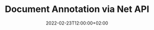 ---
############################# Static ############################
layout: "product"
date: 2022-02-23T12:00:00+02:00
draft: false

product: "Annotation"
product_tag: "annotation"
platform: "Net"
platform_tag: "net"

############################# Head ############################
head_title: "Net Document Annotation API | View & Annotate PDF Word Excel PPTX Images"
head_description: "Net Document Annotation API. View, tag, comment & annotate PDF Word DOCX, Excel XLSX, PPTX, EML EMLX, VSS VSD, OTP, CAD & image file formats."

############################# Header ##########################
title: "Document Annotation via Net API"
description: "Build Net Applications with capabilities to View & Annotate PDF, HTML, MS Office and other document formats without installing any external software."
button:
    enable: true
    icon: "fas fa-arrow-down"
    label: "Download Free Trial"
    link: "https://downloads.groupdocs.com/annotation/net"

############################# SubMenu #########################
submenu:
    enable: true
    
    left:
        img_alt: "GroupDocs.Annotation for Net"
        image: "https://www.groupdocs.cloud/templates/groupdocs/images/product-logos/groupdocs-annotation-net.png"
        product: "GroupDocs.Annotation"
        platform: "Net"

    middle:
        button:
            # button loop
            - link: "#features"
              text: "Features"

            # button loop
            - link: "https://products.groupdocs.app/annotation"
              text: "Live Demos"

            # button loop
            - link: "https://purchase.groupdocs.com/pricing/annotation/net"
              text: "Pricing"

    right:
        link_download: "https://downloads.groupdocs.com/annotation"
        link_learn: "https://docs.groupdocs.com/annotation/net/"
        link_buy: "https://purchase.groupdocs.com"

############################# Overview ############################
overview:
    enable: true
    content: |
      GroupDocs.Annotation Net API is a product that allows you to work with annotations in documents on different platforms and operating systems, such as Android, MacOS, Linux, Windows. GroupDocs.Annotation provides a library with simple API that gives many advantages: for example, if you need to keep the data confidential or choose how much power you need to work with the library, or partially change the work with annotations, the library is very lightweight and flexible.

      GroupDocs.Annotation for Net API allows you to work with different types of annotations, which includes: Text, Polyline, Area, Underline, Point, Watermark, Arrow, Ellipse, Text Replacement, Distance, Text Field, Resource Redaction etc. And supports most popular documents formats such as: PDF, HTML, Microsoft Office Word, Excel spreadsheets, PowerPoint presentations, Visio, Outlook emails, images, metafiles, CAD drawing and various other formats. The API provides the ability to get thumbnails of document pages and supports importing and exporting annotation to and from PDF files.

      Using library, you can add, edit, extract and delete annotations from documents, rotate documents, change thumbnails solution and this is not a complete list of all the possibilities. It also offers a comprehensive set of data objects to customize annotation properties as per your requirements within all supported document formats.

      Working with the GroupDocs.Annotation for Net API is very simple and consists of just a few basic steps. At first you need to setup a license, then select the file which you want to work with, then manipulate somehow with document annotations (delete/edit/extract/delete) and save the result. For more information please see product documentation or our examples set.
      
      GroupDocs.Annotation is regularly updated and provides support for its customers, you are always welcome to ask us a questions or send your ideas or tell us about your needs for something new and we will gladly implement it in our new versions.
    tabs:
      enable: true
      
      ## TAB ONE ##
      tab_one:
        description: |
          Following is an overview of GroupDocs.Annotation for Net:
      
        right:
          enable: true
          icon: "fab fa-html5"
          title:  Overview
          content: |
            * Add Annotations
            * Export Annotations 
            * Import Annotations
            * Reply Based Comments
            * Annotation Compatibility
      
      ## TAB TWO ##
      tab_two:
        description: |
          GroupDocs.Annotation for Net supports all popular [document file formats](https://docs.groupdocs.com/annotation/Net/supported-document-formats/) including: Microsoft Office, PDF, images and many others.

        left:
          enable: true
          table:
            # table loop
            - title: "Microsoft Office Formats"
              content: |
                * **Word**: [DOC](/annotation/net/doc/), [DOCX](/annotation/net/docx/), [DOCM](/annotation/net/docm/), [DOT](/annotation/net/dot/), [DOTX](/annotation/net/dotx/), [RTF](/annotation/net/rtf/)
                * **Excel**: [XLS](/annotation/net/xls/), [XLSX](/annotation/net/xlsx/), [XLSB](/annotation/net/xlsb/), [XLSM](/annotation/net/xlsm/)
                * **PowerPoint**: [PPT](/annotation/net/ppt/), [PPTX](/annotation/net/pptx/), [PPS](/annotation/net/pps/), [PPSX](/annotation/net/ppsx/), [POTM](/annotation/net/potm/), [POTX](/annotation/net/potx/), [PPSM](/annotation/net/ppsm/), [PPTM](/annotation/net/pptm/), [WMF](/annotation/net/wmf/), [EMF](/annotation/net/emf/)
                * **Outlook**: [EML](/annotation/net/eml/), [EMLX](/annotation/net/emlx/), [MSG](/annotation/net/msg/)
                * **Visio**: [VSS](/annotation/net/vss/), [VST](/annotation/net/vst/), [VSD](/annotation/net/vsd/), [VSDX](/annotation/net/vsdx/), [VSX](/annotation/net/vsx/)

        right:
          enable: true
          table:
            # table loop
            - title: "Other Formats"
              content: |
                * **Portable**: [PDF](/annotation/net/pdf/) (PDF/A-1a, PDF/A-1b, PDF/A-2a)
                * **OpenDocument**: [ODT](/annotation/net/odt/), [ODS](/annotation/net/ods/), [ODP](/annotation/net/odp/)
                * **Images**: [BMP](/annotation/net/bmp/), [JPG](/annotation/net/jpg/), [JPEG](/annotation/net/jpeg/), [TIFF](/annotation/net/tiff/), [TIF](/annotation/net/tif/), [PNG](/annotation/net/png/), [GIF](/annotation/net/gif/), [DCM](/annotation/net/dcm/), [DICOM](/annotation/net/dicom/)
                * **AutoCAD**: [DWG](/annotation/net/dwg/), [DXF](/annotation/net/dxf/), [CAD](/annotation/net/cad/)
                * **Other**: [HTM](/annotation/net/htm/), [HTML](/annotation/net/html/), [CSV](/annotation/net/csv/), [DJVU](/annotation/net/djvu/), [OTP](/annotation/net/otp/), [OTT](/annotation/net/ott/)

      ## TAB THREE ##
      tab_three:
        description: |
          GroupDocs.Annotation for Net supports following Operating Systems, Frameworks & Package Managers:
        
        left:
          enable: true
          table:
            # table loop
            - icon: "fab fa-windows"
              title:  Operating Systems
              content: |
                * Windows Desktop (x86 & x64)
                * Windows Server (x86 & x64)
                * Windows Azure
                * Linux
                * MacOS

            # table loop
            - icon: "fas fa-code"
              title:  Supported Frameworks
              content: |
                * .NET Standard 2.0
                * .NET Framework 2.0 or higher
                * .NET Core 2.0 or higher
                * Mono Framework 1.2 or higher

        right:
          enable: true
          table:
            # table loop
            - icon: "fas fa-box"
              title:  Package Manager
              content: |
                * NuGet
            
            # table loop
            - icon: "fas fa-tools"
              title:  Development Environments
              content: |
                * Microsoft Visual Studio
                * Xamarin.Android
                * Xamarin.IOS
                * Xamarin.Mac
                * MonoDevelop

############################# Features ############################
features:
    enable: true
    title: GroupDocs.Annotation for Net Features

    feature:
      # feature loop
      - icon: "fas fa-copy"
        link: "https://docs.groupdocs.com/annotation/net/basic-usage/"
        content: Add, Edit & Remove Annotations and Replies

      # feature loop
      - icon: "fas fa-eye"
        link: "https://docs.groupdocs.com/annotation/net/export-annotations/"
        content: Export Annotations to Document

      # feature loop
      - icon: "fas fa-bolt"
        link: "https://docs.groupdocs.com/annotation/net/evaluation-limitations-and-licensing-of-groupdocs-annotation/"
        content: Metered License – Controlled Billing by Paying According to API Usage
      
      # feature loop
      - icon: "fas fa-code"
        link: "https://docs.groupdocs.com/annotation/net/extract-annotations-from-document/"
        content: Single Function Call to Fetch All Annotations of a Document

      # feature loop
      - icon: "fas fa-cloud"
        link: "https://docs.groupdocs.com/annotation/net/add-point-annotation/"
        content: Assign Value to Point Annotation or Move Existing Point Value

      # feature loop
      - icon: "fas fa-remove-format"
        link: "https://docs.groupdocs.com/annotation/net/add-link-annotation/"
        content: Add Link Annotation to PDF, Word & PowerPoint Slides

      # feature loop
      - icon: "fas fa-comment-slash"
        link: "https://docs.groupdocs.com/annotation/net/basic-usage/"
        content: Set Background Color of an Annotation or Remove all the Annotations from Document

      # feature loop
      - icon: "fas fa-border-all"
        link: "https://docs.groupdocs.com/annotation/net/generate-document-pages-preview/"
        content: Annotate PDF files with Accuracy – Get Image Representation of PDF Document & Cache Page Previews

      # feature loop
      - icon: "fas fa-wrench"
        link: "https://docs.groupdocs.com/annotation/net/import-annotations/"
        content: Get Text Coordinates of Text Annotation in Image Representation of Document

      # feature loop
      - icon: "fas fa-columns"
        link: "https://docs.groupdocs.com/annotation/net/add-area-annotation/"
        content: Link User Comments to Area Annotation & Support for Nested Comments

      # feature loop
      - icon: "fas fa-file-word"
        link: "https://docs.groupdocs.com/annotation/net/add-arrow-annotation/"
        content: Use Arrow Annotation for pointing to Particular Content

      # feature loop
      - icon: "fas fa-envelope"
        link: "https://docs.groupdocs.com/annotation/net/add-distance-annotation/"
        content: Use Distance Annotation to Draw a Line that Represents Distance among Objects

      # feature loop
      - icon: "fas fa-print"
        link: "https://docs.groupdocs.com/annotation/net/add-point-annotation/"
        content: Point based Annotation that when Clicked Pops Window to Add Comments

      # feature loop
      - icon: "fas fa-file-archive"
        link: "https://docs.groupdocs.com/annotation/net/add-polyline-annotation/"
        content: Create a Connected Sequence of Line Segments Created as a Polyline Annotation

      # feature loop
      - icon: "fas fa-lock"
        link: "https://docs.groupdocs.com/annotation/net/add-ellipse-annotation/"
        content: Create Straight Line Segments, Arc Segments, or a combination of the both

      # feature loop
      - icon: "fas fa-file-code"
        link: "https://docs.groupdocs.com/annotation/net/add-area-annotation/"
        content: Mark Document Areas Proposed for Redaction
      
      # feature loop
      - icon: "fas fa-fill-drip"
        link: "https://docs.groupdocs.com/annotation/net/add-image-annotation/"
        content: Add Image Annotation to PDF, Diagrams, Word, Excel, Presentations & Images

      # feature loop
      - icon: "fas fa-file-excel"
        link: "https://docs.groupdocs.com/annotation/net/add-annotation-to-the-document/"
        content: Add Text Field & Text based Stamp or Watermark in Document

      # feature loop
      - icon: "fas fa-heading"
        link: "https://docs.groupdocs.com/annotation/net/add-annotation-to-the-document/"
        content: Strike Through, Underline or Replace Particular Text in a Document

      # feature loop
      - icon: "fas fa-project-diagram"
        link: "https://docs.groupdocs.com/annotation/net/update-annotations/"
        content: Resize Annotation by assigning new Height & Width Parameters

      # feature loop
      - icon: "fas fa-cube"
        link: "https://docs.groupdocs.com/annotation/net/generate-document-pages-preview/"
        content: Get Thumbnails of Document Pages. Manage a Variety of Annotated Docs for Images & Diagrams

      # feature loop
      - icon: "fab fa-uncharted"
        link: "https://docs.groupdocs.com/annotation/net/export-annotations/"
        content: Export Annotations to & Work with Multi-page TIFF files
  
      # feature loop
      - icon: "fab fa-uncharted"
        link: "https://docs.groupdocs.com/annotation/net/add-watermark-annotation/"
        content: Adjust Vertical and Horizontal Alignment for Watermark Annotation
  
      # feature loop
      - icon: "fab fa-uncharted"
        link: "https://docs.groupdocs.com/annotation/net/add-text-field-annotation/"
        content: Add Text Horizontal Alignment for Text Field

      # feature loop
      - icon: "fab fa-uncharted"
        link: "https://docs.groupdocs.com/annotation/net/document-text-info/"
        content: Get information about document text lines (text, width, height, indents)

    more_feature:
      # more_feature_loop
      - title: Support for Multiple Types of Annotation
        content: |
          GroupDocs.Annotation for .NET enables you to work with various types of annotations. This gives freedom and ease of communication while collaborating with your team on tasks. You can use annotations, such as, area annotation (mark an area as rectangle and add notes to it), point annotation (stick comments at any point in document), text annotation (add comment to selected text), strikeout/underline annotation (applied to a paragraph), polyline annotation (draw shapes and freehand lines), arrow annotation (arrow pointer with attached comments), ellipse annotation (display text inside the ellipse), distance annotation (draw a line that represents distance among objects), link annotation (add web links to supported document formats), and watermark annotation (text stamp or watermark can be added in document).

          ```cs
          // Initialize list of AnnotationInfo
          List<AnnotationInfo> annotations = new List<AnnotationInfo>();
          // Initialize text annotation
          AnnotationInfo textAnnotation = new AnnotationInfo
          {
            Box = new Rectangle((float)265.44, (float)153.86, 206, 36), Type = AnnotationType.Text 
          };
          // Add annotation to list
          annotations.Add(textAnnotation);
          // Get input file stream
          Stream inputFile = new FileStream("D:/input.pdf", FileMode.Open, File
          .ReadWrite);
          // Export annotation and save output file
          CommonUtilities.SaveOutputDocument(inputFile, annotations, DocumentType.Pdf);
          ```

############################# Support ############################
support:
    enable: true

############################# Solutions ############################
solutions:
    enable: true
    title: GroupDocs.Annotation offers document viewing APIs for other popular development environments

    solution:
        # solution loop
        - img_alt: "GroupDocs.Annotation for Java"
          image: "https://www.groupdocs.cloud/templates/groupdocs/images/product-logos/groupdocs-annotation-java.png"
          product: "GroupDocs.Annotation"
          platform: "Java"
          link: "/annotation/java/"

############################# Back to top ###############################
back_to_top:
  enable: true
---